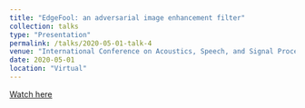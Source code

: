 ```yaml
---
title: "EdgeFool: an adversarial image enhancement filter" 
collection: talks
type: "Presentation"
permalink: /talks/2020-05-01-talk-4
venue: "International Conference on Acoustics, Speech, and Signal Processing (ICASSP), 2020"
date: 2020-05-01
location: "Virtual"
---
```

[Watch here](https://www.youtube.com/watch?time_continue=16&v=jzoo5USTUSs&feature=emb_logo)
